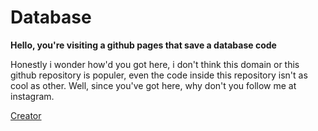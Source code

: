 # Database

**Hello, you're visiting a github pages that save a database code**

Honestly i wonder how'd you got here, i don't think this domain or this github repository is populer, even the code inside this repository isn't as cool as other.
Well, since you've got here, why don't you follow me at instagram.

[Creator](https://www.instagram.com/haikaru27)

